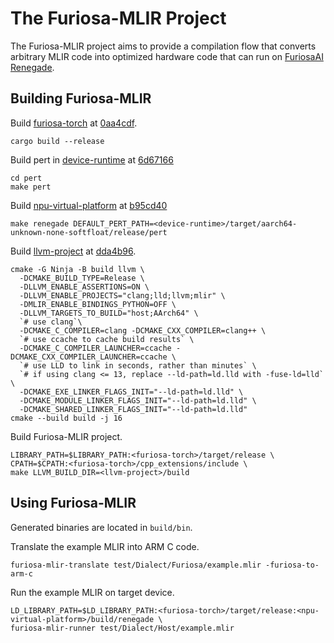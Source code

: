 # The Furiosa-MLIR Project
The Furiosa-MLIR project aims to provide a compilation flow that converts arbitrary MLIR code into optimized hardware code that can run on [FuriosaAI Renegade](https://furiosa.ai/rngd).  

## Building Furiosa-MLIR

Build [furiosa-torch](https://github.com/furiosa-ai/furiosa-torch) at [0aa4cdf](https://github.com/furiosa-ai/furiosa-torch/commit/0aa4cdf5f29483abdded2b4d956d54cd423d6716).
```shell
cargo build --release
```

Build pert in [device-runtime](https://github.com/furiosa-ai/device-runtime/) at [6d67166](https://github.com/furiosa-ai/device-runtime/commit/6d671664f6823967e69a8c49b729ad0ef6ff1f80)
```shell
cd pert
make pert
```

Build [npu-virtual-platform](https://github.com/furiosa-ai/npu-virtual-platform) at [b95cd40](https://github.com/furiosa-ai/npu-virtual-platform/commit/b95cd408fc21d37389c19afa8111504160fb937e)
```shell
make renegade DEFAULT_PERT_PATH=<device-runtime>/target/aarch64-unknown-none-softfloat/release/pert
```

Build [llvm-project](https://github.com/llvm/llvm-project) at [dda4b96](https://github.com/llvm/llvm-project/commit/dda4b968e77e1bb2c319bf2d523de3b5c4ccbb23).
```shell
cmake -G Ninja -B build llvm \
  -DCMAKE_BUILD_TYPE=Release \
  -DLLVM_ENABLE_ASSERTIONS=ON \
  -DLLVM_ENABLE_PROJECTS="clang;lld;llvm;mlir" \
  -DMLIR_ENABLE_BINDINGS_PYTHON=OFF \
  -DLLVM_TARGETS_TO_BUILD="host;AArch64" \
  `# use clang`\
  -DCMAKE_C_COMPILER=clang -DCMAKE_CXX_COMPILER=clang++ \
  `# use ccache to cache build results` \
  -DCMAKE_C_COMPILER_LAUNCHER=ccache -DCMAKE_CXX_COMPILER_LAUNCHER=ccache \
  `# use LLD to link in seconds, rather than minutes` \
  `# if using clang <= 13, replace --ld-path=ld.lld with -fuse-ld=lld` \
  -DCMAKE_EXE_LINKER_FLAGS_INIT="--ld-path=ld.lld" \
  -DCMAKE_MODULE_LINKER_FLAGS_INIT="--ld-path=ld.lld" \
  -DCMAKE_SHARED_LINKER_FLAGS_INIT="--ld-path=ld.lld"
cmake --build build -j 16
```

Build Furiosa-MLIR project.
```shell
LIBRARY_PATH=$LIBRARY_PATH:<furiosa-torch>/target/release \
CPATH=$CPATH:<furiosa-torch>/cpp_extensions/include \
make LLVM_BUILD_DIR=<llvm-project>/build
```

## Using Furiosa-MLIR

Generated binaries are located in `build/bin`.

Translate the example MLIR into ARM C code. 
```shell
furiosa-mlir-translate test/Dialect/Furiosa/example.mlir -furiosa-to-arm-c
```

Run the example MLIR on target device. 
```shell
LD_LIBRARY_PATH=$LD_LIBRARY_PATH:<furiosa-torch>/target/release:<npu-virtual-platform>/build/renegade \
furiosa-mlir-runner test/Dialect/Host/example.mlir
```
